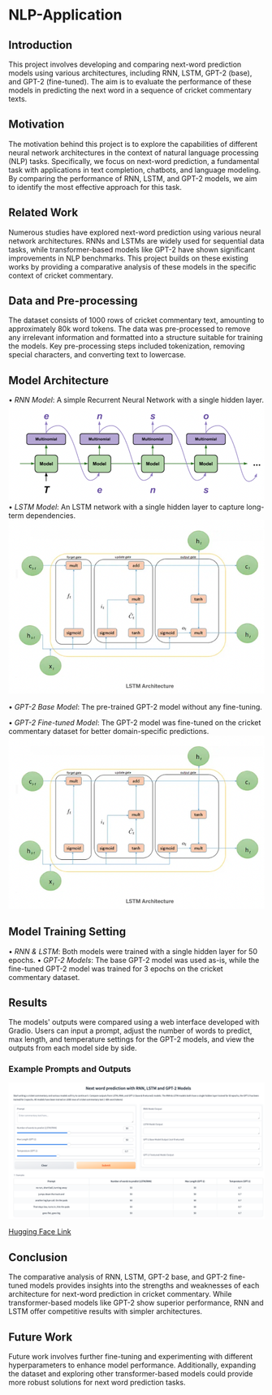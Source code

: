 # NLP-Application

## Introduction
This project involves developing and comparing next-word prediction models using various architectures, including RNN, LSTM, GPT-2 (base), and GPT-2 (fine-tuned). The aim is to evaluate the performance of these models in predicting the next word in a sequence of cricket commentary texts.

## Motivation
The motivation behind this project is to explore the capabilities of different neural network architectures in the context of natural language processing (NLP) tasks. Specifically, we focus on next-word prediction, a fundamental task with applications in text completion, chatbots, and language modeling. By comparing the performance of RNN, LSTM, and GPT-2 models, we aim to identify the most effective approach for this task.

## Related Work
Numerous studies have explored next-word prediction using various neural network architectures. RNNs and LSTMs are widely used for sequential data tasks, while transformer-based models like GPT-2 have shown significant improvements in NLP benchmarks. This project builds on these existing works by providing a comparative analysis of these models in the specific context of cricket commentary.

## Data and Pre-processing
The dataset consists of 1000 rows of cricket commentary text, amounting to approximately 80k word tokens. The data was pre-processed to remove any irrelevant information and formatted into a structure suitable for training the models. Key pre-processing steps included tokenization, removing special characters, and converting text to lowercase.

## Model Architecture
•⁠  ⁠*RNN Model*: A simple Recurrent Neural Network with a single hidden layer.
![alt text](rnn_architecture.png)
•⁠  ⁠*LSTM Model*: An LSTM network with a single hidden layer to capture long-term dependencies.
![alt text](LSTM_architecture.png)

•⁠  ⁠*GPT-2 Base Model*: The pre-trained GPT-2 model without any fine-tuning.

•⁠  ⁠*GPT-2 Fine-tuned Model*: The GPT-2 model was fine-tuned on the cricket commentary dataset for better domain-specific predictions.
![alt text](LSTM_architecture.png)

## Model Training Setting
•⁠  ⁠*RNN & LSTM*: Both models were trained with a single hidden layer for 50 epochs.
•⁠  ⁠*GPT-2 Models*: The base GPT-2 model was used as-is, while the fine-tuned GPT-2 model was trained for 3 epochs on the cricket commentary dataset.

## Results
The models' outputs were compared using a web interface developed with Gradio. Users can input a prompt, adjust the number of words to predict, max length, and temperature settings for the GPT-2 models, and view the outputs from each model side by side.

### Example Prompts and Outputs
![alt text](hugging_space_cricket.png)

[Hugging Face Link](https://huggingface.co/spaces/himanishprak23/Cricket-commentary-generation)

## Conclusion
The comparative analysis of RNN, LSTM, GPT-2 base, and GPT-2 fine-tuned models provides insights into the strengths and weaknesses of each architecture for next-word prediction in cricket commentary. While transformer-based models like GPT-2 show superior performance, RNN and LSTM offer competitive results with simpler architectures.

## Future Work
Future work involves further fine-tuning and experimenting with different hyperparameters to enhance model performance. Additionally, expanding the dataset and exploring other transformer-based models could provide more robust solutions for next word prediction tasks.
